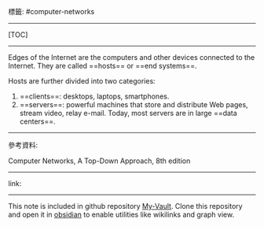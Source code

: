 標籤: #computer-networks 

---

[TOC]

---

Edges of the Internet are the computers and other devices connected to the Internet. They are called ==hosts== or ==end systems==.

Hosts are further divided into two categories:

1. ==clients==: desktops, laptops, smartphones.
2. ==servers==: powerful machines that store and distribute Web pages, stream video, relay e-mail. Today, most servers are in large ==data centers==.

---

參考資料:

Computer Networks, A Top-Down Approach, 8th edition

---

link:


---

This note is included in github repository [My-Vault](https://github.com/LittleD3092/My-Vault.git). Clone this repository and open it in [obsidian](https://obsidian.md/) to enable utilities like wikilinks and graph view.